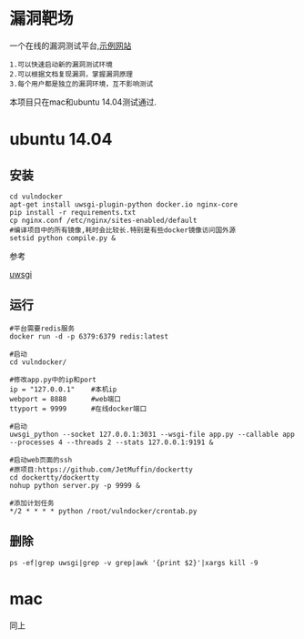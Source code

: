 # 漏洞靶场
一个在线的漏洞测试平台,[示例网站](http://139.199.206.110)

```
1.可以快速启动新的漏洞测试环境
2.可以根据文档复现漏洞，掌握漏洞原理
3.每个用户都是独立的漏洞环境，互不影响测试
```

本项目只在mac和ubuntu 14.04测试通过.

# ubuntu 14.04
## 安装

```
cd vulndocker
apt-get install uwsgi-plugin-python docker.io nginx-core
pip install -r requirements.txt
cp nginx.conf /etc/nginx/sites-enabled/default
#编译项目中的所有镜像,耗时会比较长.特别是有些docker镜像访问国外源
setsid python compile.py &
```

参考

[uwsgi](http://uwsgi-docs-cn.readthedocs.io/zh_CN/latest/WSGIquickstart.html#web)

## 运行

```
#平台需要redis服务
docker run -d -p 6379:6379 redis:latest

#启动
cd vulndocker/

#修改app.py中的ip和port
ip = "127.0.0.1"    #本机ip
webport = 8888      #web端口
ttyport = 9999      #在线docker端口

#启动
uwsgi_python --socket 127.0.0.1:3031 --wsgi-file app.py --callable app --processes 4 --threads 2 --stats 127.0.0.1:9191 &

#启动web页面的ssh
#原项目:https://github.com/JetMuffin/dockertty
cd dockertty/dockertty
nohup python server.py -p 9999 &

#添加计划任务
*/2 * * * * python /root/vulndocker/crontab.py
```

## 删除

```
ps -ef|grep uwsgi|grep -v grep|awk '{print $2}'|xargs kill -9
```

# mac
同上
